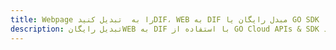 ---title: Webpage را به  تبدیل کنیدDIF، WEB به DIF مبدل رایگان یا GO SDKdescription: تبدیل رایگانWEB به DIF با استفاده از GO Cloud APIs & SDK همچنین اسناد PDF را در Cloud ایجاد، ویرایش و رندر کنید.---